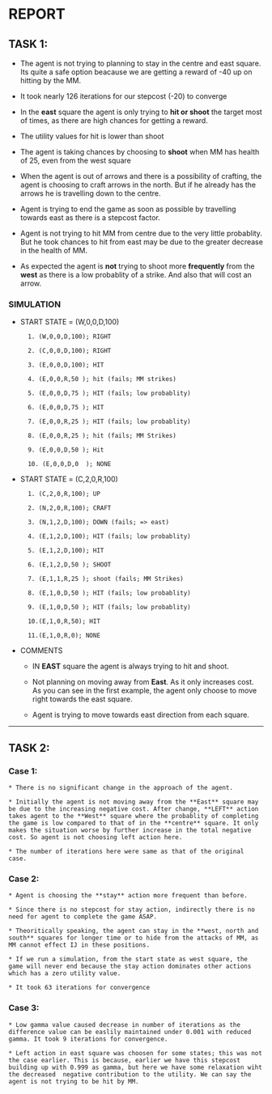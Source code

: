 # **REPORT**
## TASK 1:
* The agent is not trying to planning to stay in the centre and east square. Its quite a safe option beacause we are getting a reward of -40 up on hitting by the MM.

* It took nearly 126 iterations for our stepcost (-20) to converge

* In the **east** square the agent is only trying to **hit or shoot** the target most of times, as there are high chances for getting a reward.

* The utility values for hit is lower than shoot

* The agent is taking chances by choosing to **shoot** when MM has health of 25, even from the west square 

* When the agent is out of arrows  and there is a possibility of crafting,  the agent is choosing to craft arrows in the north. But if he already has the arrows he is travelling down to the centre.  

* Agent is trying to end the game as soon as possible by travelling towards east as there is a stepcost factor.

* Agent is not trying to hit MM from centre due to the very little probablity. But he took chances to hit from east may be due to the greater decrease in the health of MM.

* As expected the agent is **not** trying to shoot more **frequently** from the **west** as there is a low probablity of a strike.  And also that will cost an arrow.


### SIMULATION
* START STATE = (W,0,0,D,100)
    
        1. (W,0,0,D,100); RIGHT

        2. (C,0,0,D,100); RIGHT

        3. (E,0,0,D,100); HIT

        4. (E,0,0,R,50 ); hit (fails; MM strikes)

        5. (E,0,0,D,75 ); HIT (fails; low probablity)

        6. (E,0,0,D,75 ); HIT 

        7. (E,0,0,R,25 ); HIT (fails; low probablity)

        8. (E,0,0,R,25 ); hit (fails; MM Strikes)

        9. (E,0,0,D,50 ); Hit

        10. (E,0,0,D,0  ); NONE


* START STATE = (C,2,0,R,100)
    
        1. (C,2,0,R,100); UP

        2. (N,2,0,R,100); CRAFT

        3. (N,1,2,D,100); DOWN (fails; => east)

        4. (E,1,2,D,100); HIT (fails; low probablity)

        5. (E,1,2,D,100); HIT 

        6. (E,1,2,D,50 ); SHOOT 

        7. (E,1,1,R,25 ); shoot (fails; MM Strikes) 

        8. (E,1,0,D,50 ); HIT (fails; low probablity)

        9. (E,1,0,D,50 ); HIT (fails; low probablity)

        10.(E,1,0,R,50); HIT
        
        11.(E,1,0,R,0); NONE

* COMMENTS         
    * IN **EAST** square the agent is always trying to hit and shoot.

    * Not planning on moving away from **East**. As it only increases cost. As you can see in the first example, the agent only choose to move right towards the east square.

    * Agent is trying to move towards east direction from  each square.
***

## TASK 2:

### Case 1:
    * There is no significant change in the approach of the agent.

    * Initially the agent is not moving away from the **East** square may be due to the increasing negative cost. After change, **LEFT** action takes agent to the **West** square where the probablity of completing the game is low compared to that of in the **centre** square. It only makes the situation worse by further increase in the total negative cost. So agent is not choosing left action here.

    * The number of iterations here were same as that of the original case.  


### Case 2:

    * Agent is choosing the **stay** action more frequent than before.

    * Since there is no stepcost for stay action, indirectly there is no need for agent to complete the game ASAP.

    * Theoritically speaking, the agent can stay in the **west, north and south** squares for longer time or to hide from the attacks of MM, as MM cannot effect IJ in these positions.

    * If we run a simulation, from the start state as west square, the game will never end because the stay action dominates other actions which has a zero utility value.

    * It took 63 iterations for convergence



### Case 3:    
    * Low gamma value caused decrease in number of iterations as the difference value can be easlily maintained under 0.001 with reduced gamma. It took 9 iterations for convergence.

    * Left action in east square was choosen for some states; this was not the case earlier. This is because, earlier we have this stepcost building up with 0.999 as gamma, but here we have some relaxation wiht the decreased  negative contribution to the utility. We can say the agent is not trying to be hit by MM. 